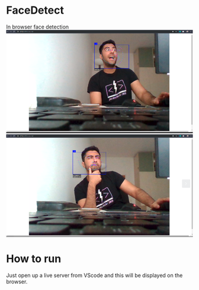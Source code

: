 # FaceDetect
In browser face detection
![Image 1](https://github.com/zohairajmal/FaceDetect/blob/master/1.png)
![Image 2](https://github.com/zohairajmal/FaceDetect/blob/master/2.png)

# How to run

Just open up a live server from VScode and this will be displayed on the browser.
